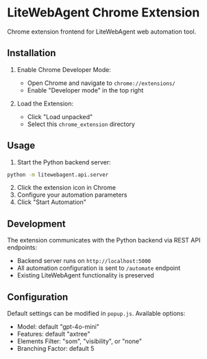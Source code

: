 # LiteWebAgent Chrome Extension

Chrome extension frontend for LiteWebAgent web automation tool.

## Installation

1. Enable Chrome Developer Mode:
   - Open Chrome and navigate to `chrome://extensions/`
   - Enable "Developer mode" in the top right

2. Load the Extension:
   - Click "Load unpacked"
   - Select this `chrome_extension` directory

## Usage

1. Start the Python backend server:
```bash
python -m litewebagent.api.server
```

2. Click the extension icon in Chrome
3. Configure your automation parameters
4. Click "Start Automation"

## Development

The extension communicates with the Python backend via REST API endpoints:
- Backend server runs on `http://localhost:5000`
- All automation configuration is sent to `/automate` endpoint
- Existing LiteWebAgent functionality is preserved

## Configuration

Default settings can be modified in `popup.js`. Available options:
- Model: default "gpt-4o-mini"
- Features: default "axtree"
- Elements Filter: "som", "visibility", or "none"
- Branching Factor: default 5